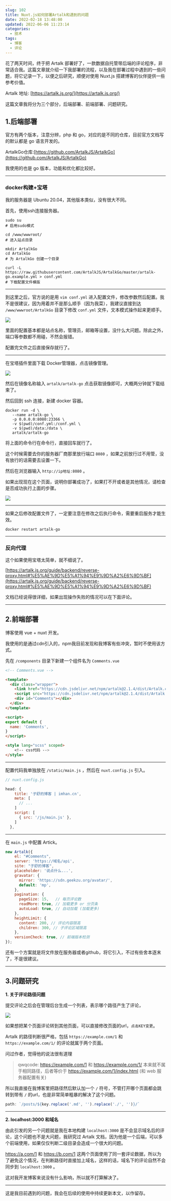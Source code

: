 ```yaml
---
slug: 102
title: Nuxt.js如何部署Artalk和遇到的问题
date: 2022-02-18 13:48:00
updated: 2022-06-06 11:23:14
categories: 
  - 技术
tags: 
  - 博客
  - 评论
---
```



花了两天时间，终于把 Artalk 部署好了，一款数据自托管带后端的评论程序，非常适合我。这篇文章就介绍一下我部署的流程，以及我在部署过程中遇到的一些问题，将它记录一下，以便之后研究，顺便对使用 Nuxt.js 搭建博客的伙伴提供一些参考价值。

<!-- more -->

Artalk 地址: [https://artalk.js.org/](https://artalk.js.org/)

这篇文章我将分为三个部分，后端部署、前端部署、问题研究。

## 1.后端部署

官方有两个版本，注意分辨，php 和 go，对应的是不同的仓库，目前官方文档写的默认都是 go 语言开发的。

ArtalkGo仓库:[https://github.com/ArtalkJS/ArtalkGo](https://github.com/ArtalkJS/ArtalkGo)

我使用的也是 go 版本，功能和优化都比较好。

---

### docker构建+宝塔

我的服务器是 Ubuntu 20.04，其他版本类似，没有很大不同。

首先，使用ssh连接服务器。

```shell
sudo su 
# 启用sudo模式

cd /www/wwwroot/
# 进入站点目录

mkdir ArtalkGo
cd ArtalkGo
# 为 ArtalkGo 创建一个目录

curl -L https://raw.githubusercontent.com/ArtalkJS/ArtalkGo/master/artalk-go.example.yml > conf.yml
# 下载配置文件模版

```

---

到这里之后，官方说的是用 `vim conf.yml` 进入配置文件，修改参数然后配置。我不是很建议，因为用着并不是那么顺手（因为我菜），我建议直接到达 `/www/wwwroot/ArtalkGo` 目录下修改 `conf.yml` 文件，文本模式操作起来更顺手。

![](https://imgurl.zburu.com/images/2022/02/18/1861474b101c0fb69d42e7f922a52fea.png)

里面的配置基本都是站点名称，管理员，邮箱等设置，没什么大问题。除此之外，端口等参数都不用碰，不然会报错。

配置完文件之后直接保存就行了。

---

在宝塔插件里面下载 Docker管理器，点击镜像管理。

![](https://imgurl.zburu.com/images/2022/02/18/d2d1227986b852267f027bd6f815b7e9.png)

然后在镜像名称输入 `artalk/artalk-go` 点击获取镜像即可，大概两分钟就下载结束了。

然后回到 ssh 连接，新建 docker 容器。

```shell
docker run -d \
   --name artalk-go \
   -p 0.0.0.0:8080:23366 \
   -v $(pwd)/conf.yml:/conf.yml \
   -v $(pwd)/data:/data \
   artalk/artalk-go
```

将上面的命令行在命令行，直接回车就行了。

这个时候需要去你的服务器厂商那里放行端口 `8080` ，如果之前放行过不用管，没有放行的话需要去设置一下。

然后在浏览器输入 `http://ip地址:8080` 。

如果出现现在这个页面，说明你部署成功了，如果打不开或者是其他情况，请检查是否成功执行上面的步骤。

![](https://imgurl.zburu.com/images/2022/02/18/571d246b4aa2e9574a2a543364a965d2.png)

---

如果之后修改配置文件了，一定要注意在修改之后执行命令，需要重启服务才能生效。

```shell
docker restart artalk-go
```

---

### 反向代理

这个如果使用宝塔太简单，就不细说了。

[https://artalk.js.org/guide/backend/reverse-proxy.html#%E5%AE%9D%E5%A1%94%E9%9D%A2%E6%9D%BF](https://artalk.js.org/guide/backend/reverse-proxy.html#%E5%AE%9D%E5%A1%94%E9%9D%A2%E6%9D%BF)

文档已经说得很详细，如果出现操作失败的情况可以在下面评论。

---


## 2.前端部署

博客使用 vue + nuxt 开发。

我使用的是通过cdn引入的，npm我目前发现和我博客有些冲突，暂时不使用该方式。

先在 `/components` 目录下新建一个组件名为 `Comments.vue`

```html
<!-- Comments.vue -->

<template>
  <div class="wrapper">
	<link href="https://cdn.jsdelivr.net/npm/artalk@2.1.4/dist/Artalk.css" rel="stylesheet">
	<script src="https://cdn.jsdelivr.net/npm/artalk@2.1.4/dist/Artalk.js"></script>
	<div id="Comments"></div>
  </div>
</template>

<script>
export default {
  name: 'Comments',
}
</script>

<style lang="scss" scoped>
	<!-- css代码 -->
</style>
```

---

配置代码我单独放在 `/static/main.js` ，然后在 `nuxt.config.js` 引入。

```js
// nuxt.config.js

head: {
    title: '子舒的博客 | imhan.cn',
    meta: [
      // ...
    ]
    script: [
      { src: '/js/main.js' },
    ]
  },
```

---

在 `main.js` 中配置 Artick。

```js
new Artalk({
	el: "#Comments",
	server: 'https://域名/api',
	site: "子舒的博客",
	placeholder: '说点什么...',
	gravatar: {
	  mirror: 'https://sdn.geekzu.org/avatar/',
	  default: 'mp',
	},
	pagination: {
	  pageSize: 15,   // 每页评论数
	  readMore: true, // 加载更多 or 分页条
	  autoLoad: true, // 自动加载 (加载更多)
	},
	heightLimit: {
	  content: 200, // 评论内容限高
	  children: 300, // 子评论区域限高
	},
	versionCheck: true, // 前端版本检测
});
```


还有一个方案就是将文件放在服务器或者github，将它引入，不过有些舍本逐末了，不是很建议。

---

## 3.问题研究

**1. 关于评论路径问题**

提交评论之后会在管理后台生成一个列表，表示哪个路径产生了评论，

![](https://imgurl.zburu.com/images/2022/02/18/5bb72fd1a3427c31aaaf91c8637435c8.png)

如果想把某个页面评论转到其他页面，可以直接修改页面的url，`点击KEY变更`。

Artalk 的路径判断很严格，包括 `https://example.com/1` 和 `https://example.com/1/` 的评论就属于两个页面。

问过作者，觉得他的说法很有道理

>qwqcode: https://example.com/1 和 https://example.com/1/ 本来就不属于相同路径，后者等价于 https://example.com/1/index.html (和 web 服务器配置有关)

所以我直接在我博客里把路径然后默认加一个 `/` 符号，不管打开哪个页面都会跳转到带有 `/` 的url，也是非常简单粗暴的解决了这个问题。

```js
path: `/posts/${key.replace('.md', '').replace('./', '')}/`
```

---

**2. localhost:3000 和域名**

由此引发的另一个问题就是我在本地构建 `localhost:3000` 是不会显示域名后的评论，这个问题也不是大问题，我研究过 Artalk 文档，因为他是一个后端，可以多个前端使用，如果仅仅判断二级目录会造成一个很大的问题。

https://a.com/1 和 https://b.com/1  这两个页面使用了同一套评论数据，所以为了避免这个情况，在判断路径时直接加上域名，这样的话，域名下的评论自然不会同步到 `localhost:3000` 。

这对我开发博客来说没有什么影响，所以就不打算解决了。


---


这是我目前遇到的问题，我会在后续的使用中持续更新本文，以作留存。